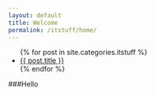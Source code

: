```yaml
---
layout: default
title: Welcome
permalink: /itstuff/home/
---
```


<ul>
{% for post in site.categories.itstuff %}
   <li>
      <a href="{{ post.url }}">{{ post.title }}</a>
    </li>
{% endfor %}  
</ul>

###Hello